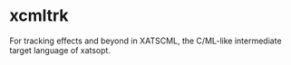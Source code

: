 # xcmltrk

For tracking effects and beyond in XATSCML, the C/ML-like intermediate
target language of xatsopt.